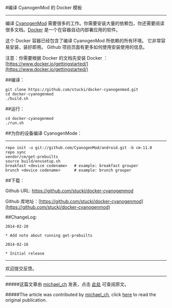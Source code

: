 #编译 CyanogenMod 的 Docker 模板

***


编译 [CyanogenMod](http://www.cyanogenmod.org) 需要很多的工作。你需要安装大量的依赖包，你还需要阅读很多文档。[Docker](http://docker.io) 是一个在容器自动内部署应用的软件。



这个 Docker 容器已经包含了编译 CyanogenMod 所依赖的所有环境。 它非常容易安装，装好即用。 Github 项目页面有更多如何使用安装使用的信息。



注意：你需要根据 Docker 的文档先安装 Docker ：[https://www.docker.io/gettingstarted/](https://www.docker.io/gettingstarted/)

##编译：


```
git clone https://github.com/stucki/docker-cyanogenmod.git
cd docker-cyanogenmod
./build.sh
```


##运行：



```
cd docker-cyanogenmod
./run.sh
```



##为你的设备编译 CyanogenMode：

***

```
repo init -u git://github.com/CyanogenMod/android.git -b cm-11.0
repo sync
vendor/cm/get-prebuilts
source build/envsetup.sh
breakfast <device codename>   # example: breakfast grouper
brunch <device codename>      # example: brunch grouper
```


##下载：

Github URL: https://github.com/stucki/docker-cyanogenmod

Github 库地址：[https://github.com/stucki/docker-cyanogenmod](https://github.com/stucki/docker-cyanogenmod)



##ChangeLog:



```
2014-02-20

* Add note about running get-prebuilts

2014-02-16

* Initial release
```

***


欢迎提交反馈。

---

#####这篇文章由 [michael_ch](http://forum.xda-developers.com/member.php?u=2113874) 发表，点击 [此处](http://forum.xda-developers.com/showthread.php?t=2650345) 可查阅原文。

#####The article was contributed by [michael_ch](http://forum.xda-developers.com/member.php?u=2113874), click [here](http://forum.xda-developers.com/showthread.php?t=2650345) to read the original publication.
